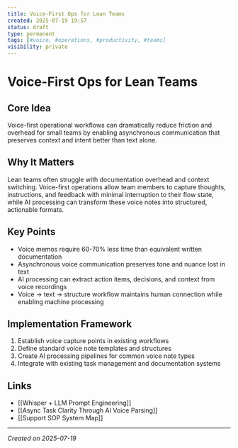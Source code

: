 ```yaml
---
title: Voice-First Ops for Lean Teams
created: 2025-07-19 19:57
status: draft
type: permanent
tags: [#voice, #operations, #productivity, #teams]
visibility: private
---
```


# Voice-First Ops for Lean Teams

## Core Idea
Voice-first operational workflows can dramatically reduce friction and overhead for small teams by enabling asynchronous communication that preserves context and intent better than text alone.

## Why It Matters
Lean teams often struggle with documentation overhead and context switching. Voice-first operations allow team members to capture thoughts, instructions, and feedback with minimal interruption to their flow state, while AI processing can transform these voice notes into structured, actionable formats.

## Key Points
- Voice memos require 60-70% less time than equivalent written documentation
- Asynchronous voice communication preserves tone and nuance lost in text
- AI processing can extract action items, decisions, and context from voice recordings
- Voice → text → structure workflow maintains human connection while enabling machine processing

## Implementation Framework
1. Establish voice capture points in existing workflows
2. Define standard voice note templates and structures
3. Create AI processing pipelines for common voice note types
4. Integrate with existing task management and documentation systems

## Links
- [[Whisper + LLM Prompt Engineering]]
- [[Async Task Clarity Through AI Voice Parsing]]
- [[Support SOP System Map]]

---

*Created on 2025-07-19*
